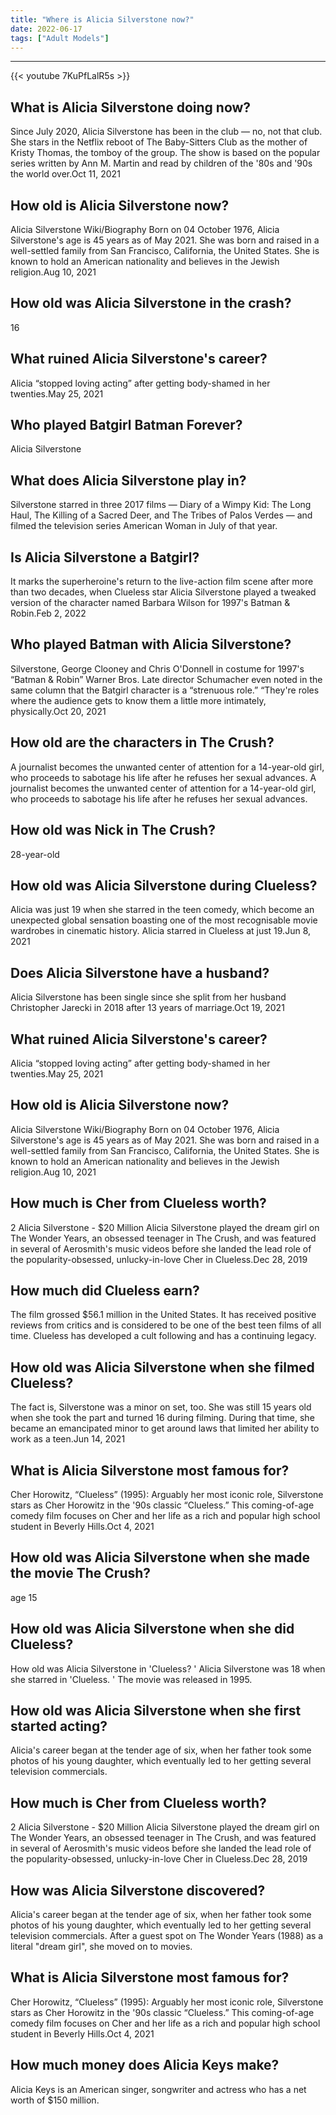 ```yaml
---
title: "Where is Alicia Silverstone now?"
date: 2022-06-17
tags: ["Adult Models"]
---
```


---
{{< youtube 7KuPfLalR5s >}}
## What is Alicia Silverstone doing now?
Since July 2020, Alicia Silverstone has been in the club — no, not that club. She stars in the Netflix reboot of The Baby-Sitters Club as the mother of Kristy Thomas, the tomboy of the group. The show is based on the popular series written by Ann M. Martin and read by children of the '80s and '90s the world over.Oct 11, 2021

## How old is Alicia Silverstone now?
Alicia Silverstone Wiki/Biography Born on 04 October 1976, Alicia Silverstone's age is 45 years as of May 2021. She was born and raised in a well-settled family from San Francisco, California, the United States. She is known to hold an American nationality and believes in the Jewish religion.Aug 10, 2021

## How old was Alicia Silverstone in the crash?
16

## What ruined Alicia Silverstone's career?
Alicia “stopped loving acting” after getting body-shamed in her twenties.May 25, 2021

## Who played Batgirl Batman Forever?
Alicia Silverstone

## What does Alicia Silverstone play in?
Silverstone starred in three 2017 films — Diary of a Wimpy Kid: The Long Haul, The Killing of a Sacred Deer, and The Tribes of Palos Verdes — and filmed the television series American Woman in July of that year.

## Is Alicia Silverstone a Batgirl?
It marks the superheroine's return to the live-action film scene after more than two decades, when Clueless star Alicia Silverstone played a tweaked version of the character named Barbara Wilson for 1997's Batman & Robin.Feb 2, 2022

## Who played Batman with Alicia Silverstone?
Silverstone, George Clooney and Chris O'Donnell in costume for 1997's “Batman & Robin” Warner Bros. Late director Schumacher even noted in the same column that the Batgirl character is a “strenuous role.” “They're roles where the audience gets to know them a little more intimately, physically.Oct 20, 2021

## How old are the characters in The Crush?
A journalist becomes the unwanted center of attention for a 14-year-old girl, who proceeds to sabotage his life after he refuses her sexual advances. A journalist becomes the unwanted center of attention for a 14-year-old girl, who proceeds to sabotage his life after he refuses her sexual advances.

## How old was Nick in The Crush?
28-year-old

## How old was Alicia Silverstone during Clueless?
Alicia was just 19 when she starred in the teen comedy, which become an unexpected global sensation boasting one of the most recognisable movie wardrobes in cinematic history. Alicia starred in Clueless at just 19.Jun 8, 2021

## Does Alicia Silverstone have a husband?
Alicia Silverstone has been single since she split from her husband Christopher Jarecki in 2018 after 13 years of marriage.Oct 19, 2021

## What ruined Alicia Silverstone's career?
Alicia “stopped loving acting” after getting body-shamed in her twenties.May 25, 2021

## How old is Alicia Silverstone now?
Alicia Silverstone Wiki/Biography Born on 04 October 1976, Alicia Silverstone's age is 45 years as of May 2021. She was born and raised in a well-settled family from San Francisco, California, the United States. She is known to hold an American nationality and believes in the Jewish religion.Aug 10, 2021

## How much is Cher from Clueless worth?
2 Alicia Silverstone - $20 Million Alicia Silverstone played the dream girl on The Wonder Years, an obsessed teenager in The Crush, and was featured in several of Aerosmith's music videos before she landed the lead role of the popularity-obsessed, unlucky-in-love Cher in Clueless.Dec 28, 2019

## How much did Clueless earn?
The film grossed $56.1 million in the United States. It has received positive reviews from critics and is considered to be one of the best teen films of all time. Clueless has developed a cult following and has a continuing legacy.

## How old was Alicia Silverstone when she filmed Clueless?
The fact is, Silverstone was a minor on set, too. She was still 15 years old when she took the part and turned 16 during filming. During that time, she became an emancipated minor to get around laws that limited her ability to work as a teen.Jun 14, 2021

## What is Alicia Silverstone most famous for?
Cher Horowitz, “Clueless” (1995): Arguably her most iconic role, Silverstone stars as Cher Horowitz in the '90s classic “Clueless.” This coming-of-age comedy film focuses on Cher and her life as a rich and popular high school student in Beverly Hills.Oct 4, 2021

## How old was Alicia Silverstone when she made the movie The Crush?
age 15

## How old was Alicia Silverstone when she did Clueless?
How old was Alicia Silverstone in 'Clueless? ' Alicia Silverstone was 18 when she starred in 'Clueless. ' The movie was released in 1995.

## How old was Alicia Silverstone when she first started acting?
Alicia's career began at the tender age of six, when her father took some photos of his young daughter, which eventually led to her getting several television commercials.

## How much is Cher from Clueless worth?
2 Alicia Silverstone - $20 Million Alicia Silverstone played the dream girl on The Wonder Years, an obsessed teenager in The Crush, and was featured in several of Aerosmith's music videos before she landed the lead role of the popularity-obsessed, unlucky-in-love Cher in Clueless.Dec 28, 2019

## How was Alicia Silverstone discovered?
Alicia's career began at the tender age of six, when her father took some photos of his young daughter, which eventually led to her getting several television commercials. After a guest spot on The Wonder Years (1988) as a literal "dream girl", she moved on to movies.

## What is Alicia Silverstone most famous for?
Cher Horowitz, “Clueless” (1995): Arguably her most iconic role, Silverstone stars as Cher Horowitz in the '90s classic “Clueless.” This coming-of-age comedy film focuses on Cher and her life as a rich and popular high school student in Beverly Hills.Oct 4, 2021

## How much money does Alicia Keys make?
Alicia Keys is an American singer, songwriter and actress who has a net worth of $150 million.

